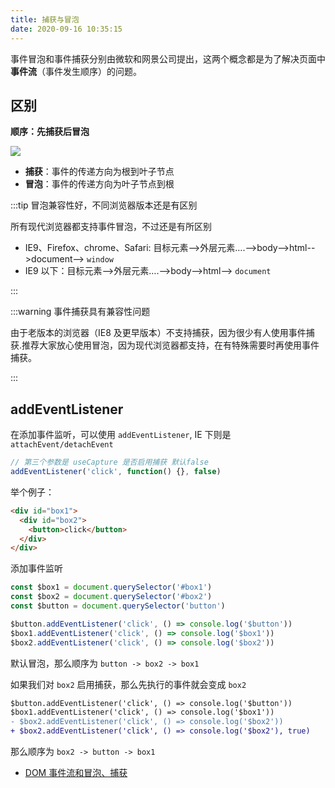 ```yaml
---
title: 捕获与冒泡
date: 2020-09-16 10:35:15
---
```


事件冒泡和事件捕获分别由微软和网景公司提出，这两个概念都是为了解决页面中**事件流**（事件发生顺序）的问题。

## 区别

**顺序：先捕获后冒泡**

![](https://gitee.com/alvin0216/cdn/raw/master/img/browser/chrome/capture-bubble.png)

- **捕获**：事件的传递方向为根到叶子节点
- **冒泡**：事件的传递方向为叶子节点到根

:::tip 冒泡兼容性好，不同浏览器版本还是有区别

所有现代浏览器都支持事件冒泡，不过还是有所区别

- IE9、Firefox、chrome、Safari: 目标元素-->外层元素….-->body-->html-->document--> `window`
- IE9 以下：目标元素-->外层元素….-->body-->html--> `document`

:::

:::warning 事件捕获具有兼容性问题

由于老版本的浏览器（IE8 及更早版本）不支持捕获，因为很少有人使用事件捕获.推荐大家放心使用冒泡，因为现代浏览器都支持，在有特殊需要时再使用事件捕获。

:::

## addEventListener

在添加事件监听，可以使用 `addEventListener`, IE 下则是 `attachEvent/detachEvent`

```js
// 第三个参数是 useCapture 是否启用捕获 默认false
addEventListener('click', function() {}, false)
```

举个例子：

```html
<div id="box1">
  <div id="box2">
    <button>click</button>
  </div>
</div>
```

添加事件监听

```js
const $box1 = document.querySelector('#box1')
const $box2 = document.querySelector('#box2')
const $button = document.querySelector('button')

$button.addEventListener('click', () => console.log('$button'))
$box1.addEventListener('click', () => console.log('$box1'))
$box2.addEventListener('click', () => console.log('$box2'))
```

默认冒泡，那么顺序为 `button -> box2 -> box1`

如果我们对 `box2` 启用捕获，那么先执行的事件就会变成 `box2`

```diff
$button.addEventListener('click', () => console.log('$button'))
$box1.addEventListener('click', () => console.log('$box1'))
- $box2.addEventListener('click', () => console.log('$box2'))
+ $box2.addEventListener('click', () => console.log('$box2'), true)
```

那么顺序为 `box2 -> button -> box1`

- [DOM 事件流和冒泡、捕获](https://juejin.im/post/6857800122563035150)
